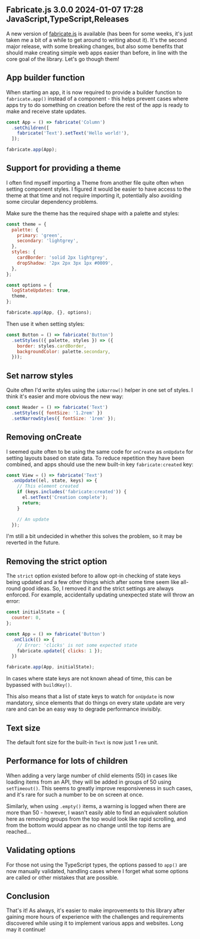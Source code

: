 Fabricate.js 3.0.0
2024-01-07 17:28
JavaScript,TypeScript,Releases
---

A new version of [fabricate.js](https://github.com/C-D-Lewis/fabricate.js) is
available (has been for some weeks, it's just taken me a bit of a while to get
around to writing about it). It's the second major release, with some breaking
changes, but also some benefits that should make creating simple web apps easier
than before, in line with the core goal of the library. Let's go though them!

## App builder function

When starting an app, it is now required to provide a builder function to
<code>fabricate.app()</code> instead of a component - this helps prevent cases
where apps try to do something on creation before the rest of the app is ready
to make and receive state updates.

```js
const App = () => fabricate('Column')
  .setChildren([
    fabricate('Text').setText('Hello world!'),
  ]);

fabricate.app(App);
```

## Support for providing a theme

I often find myself importing a Theme from another file quite often when setting
component styles. I figured it would be easier to have access to the theme at
that time and not require importing it, potentially also avoiding some
circular dependency problems.

Make sure the theme has the required shape with a palette and styles:

```js
const theme = {
  palette: {
    primary: 'green',
    secondary: 'lightgrey',
  },
  styles: {
    cardBorder: 'solid 2px lightgrey',
    dropShadow: '2px 2px 3px 1px #0009',
  },
};

const options = {
  logStateUpdates: true,
  theme,
};

fabricate.app(App, {}, options);
```

Then use it when setting styles:

```js
const Button = () => fabricate('Button')
  .setStyles(({ palette, styles }) => ({
    border: styles.cardBorder,
    backgroundColor: palette.secondary,
  }));
```

## Set narrow styles

Quite often I'd write styles using the <code>isNarrow()</code> helper in one set
of styles. I think it's easier and more obvious the new way:

```js
const Header = () => fabricate('Text')
  .setStyles({ fontSize: '1.2rem' })
  .setNarrowStyles({ fontSize: '1rem' });
```

## Removing onCreate

I seemed quite often to be using the same code for <code>onCreate</code> as
<code>onUpdate</code> for setting layouts based on state data. To reduce
repetition they have been combined, and apps should use the new built-in key
<code>fabricate:created</code> key:

```js
const View = () => fabricate('Text')
  .onUpdate((el, state, keys) => {
    // This element created
    if (keys.includes('fabricate:created')) {
      el.setText('Creation complete');
      return;
    }

    // An update
  });
```

I'm still a bit undecided in whether this solves the problem, so it may be
reverted in the future.

## Removing the strict option

The <code>strict</code> option existed before to allow opt-in checking of state keys
being updated and a few other things which after some time seem like all-round
good ideas. So, I removed it and the strict settings are always enforced. For
example, accidentally updating unexpected state will throw an error:

```js
const initialState = {
  counter: 0,
};

const App = () => fabricate('Button')
  .onClick(() => {
    // Error: 'clicks' is not some expected state
    fabricate.update({ clicks: 1 });
  })

fabricate.app(App, initialState);
```

In cases where state keys are not known ahead of time, this can be bypassed with
<code>buildKey()</code>.

This also means that a list of state keys to watch for <code>onUpdate</code> is
now mandatory, since elements that do things on every state update are very rare
and can be an easy way to degrade performance invisibly.

## Text size

The default font size for the built-in <code>Text</code> is now just 1
<code>rem</code> unit.

## Performance for lots of children

When adding a very large number of child elements (50) in cases like loading
items from an API, they will be added in groups of 50 using
<code>setTimeout()</code>. This seems to greatly improve responsiveness in such
cases, and it's rare for such a number to be on screen at once.

Similarly, when using <code>.empty()</code> items, a warning is logged when there are more
than 50 - however, I wasn't easily able to find an equivalent solution here as
removing groups from the top would look like rapid scrolling, and from the
bottom would appear as no change until the top items are reached...

## Validating options

For those not using the TypeScript types, the options passed to
<code>app()</code> are now manually validated, handling cases where I forget
what some options are called or other mistakes that are possible.

## Conclusion

That's it! As always, it's easier to make improvements to this library after
gaining more hours of experience with the challenges and requirements discovered
while using it to implement various apps and websites. Long may it continue!
